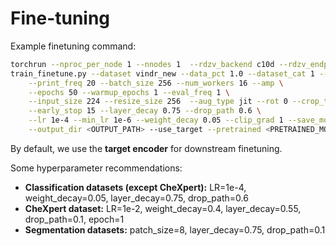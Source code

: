 # Fine-tuning

Example finetuning command:

```bash
torchrun --nproc_per_node 1 --nnodes 1  --rdzv_backend c10d --rdzv_endpoint localhost:0 \
train_finetune.py --dataset vindr_new --data_pct 1.0 --dataset_cat 1 --norm_type default  --model vit_base \
    --print_freq 20 --batch_size 256 --num_workers 16 --amp \
    --epochs 50 --warmup_epochs 1 --eval_freq 1 \
    --input_size 224 --resize_size 256  --aug_type jit --rot 0 --crop_type rrc --scale_min 0.4 \
    --early_stop 15 --layer_decay 0.75 --drop_path 0.6 \
    --lr 1e-4 --min_lr 1e-6 --weight_decay 0.05 --clip_grad 1 --save_mode best \
    --output_dir <OUTPUT_PATH> --use_target --pretrained <PRETRAINED_MODEL_PATH> --seed 0
```

By default, we use the **target encoder** for downstream finetuning.

Some hyperparameter recommendations:

- **Classification datasets (except CheXpert):**  LR=1e-4, weight_decay=0.05, layer_decay=0.75, drop_path=0.6
- **CheXpert dataset:** LR=1e-2, weight_decay=0.4, layer_decay=0.55, drop_path=0.1, epoch=1
- **Segmentation datasets:** patch_size=8, layer_decay=0.75, drop_path=0.1

